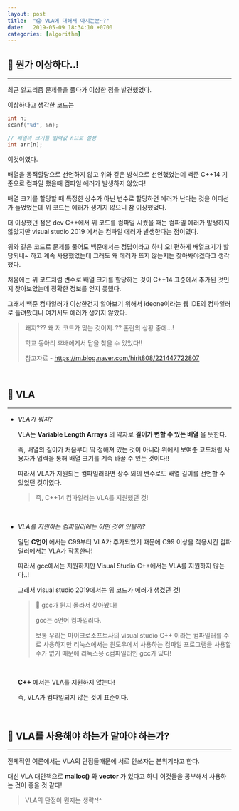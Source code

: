```yaml
---
layout: post
title:  "😱 VLA에 대해서 아시는분~?"
date:   2019-05-09 18:34:10 +0700
categories: [algorithm]
---
```


## 🤔 뭔가 이상하다..!
---

최근 알고리즘 문제들을 풀다가 이상한 점을 발견했었다. 

이상하다고 생각한 코드는

~~~c
int n;
scanf("%d", &n);

// 배열의 크기를 입력값 n으로 설정
int arr[n];
~~~

이것이였다.

배열을 동적할당으로 선언하지 않고 위와 같은 방식으로 선언했었는데 백준 C++14 기준으로 컴파일 했을때 컴파일 에러가 발생하지 않았다! 

배열 크기를 할당할 때 특정한 상수가 아닌 변수로 할당하면 에러가 난다는 것을 어디선가 들었었는데 위 코드는 에러가 생기지 않으니 참 이상했었다.

더 이상했던 점은 dev C++에서 위 코드를 컴파일 시켰을 때는 컴파일 에러가 발생하지 않았지만 visual studio 2019 에서는 컴파일 에러가 발생한다는 점이였다.

위와 같은 코드로 문제를 풀어도 백준에서는 정답이라고 하니 오! 편하게 배열크기가 할당되네~ 하고 계속 사용했었는데 그래도 왜 에러가 뜨지 않는지는 찾아봐야겠다고 생각했다.

처음에는 위 코드처럼 변수로 배열 크기를 할당하는 것이 C++14 표준에서 추가된 것인지 찾아보았는데 정확한 정보를 얻지 못했다.

그래서 백준 컴파일러가 이상한건지 알아보기 위해서 ideone이라는 웹 IDE의 컴파일러로 돌려봤더니 여기서도 에러가 생기지 않았다.

> 왜지??? 왜 저 코드가 맞는 것이지..?? 혼란의 상황 중에...! 
>
> 학교 동아리 후배에게서 답을 찾을 수 있었다!! 
>
> 참고자료 - https://m.blog.naver.com/hirit808/221447722807

<br>

## 👻 VLA 
---

- _VLA가 뭐지?_

	VLA는 __Variable Length Arrays__ 의 약자로 __길이가 변할 수 있는 배열__ 을 뜻한다.

	즉, 배열의 길이가 처음부터 딱 정해져 있는 것이 아니라 위에서 보여준 코드처럼 사용자가 입력을 통해 배열 크기를 계속 바꿀 수 있는 것이다!!

	따라서 VLA가 지원되는 컴파일러라면 상수 외의 변수로도 배열 길이를 선언할 수 있었던 것이였다.

	> 즉, C++14 컴파일러는 VLA를 지원했던 것!
	
	<br>

- _VLA를 지원하는 컴파일러에는 어떤 것이 있을까?_

	일단 __C언어__ 에서는 C99부터 VLA가 추가되었기 때문에 C99 이상을 적용시킨 컴파일러에서는 VLA가 작동한다!

	따라서 gcc에서는 지원하지만 Visual Studio C++에서는 VLA를 지원하지 않는다..!

	그래서 visual studio 2019에서는 위 코드가 에러가 생겼던 것!

	> 🤪 gcc가 뭔지 몰라서 찾아봤다!
	>
	> gcc는 c언어 컴파일러다.
	> 
	> 보통 우리는 마이크로소프트사의 visual studio C++ 이라는 컴파일러를 주로 사용하지만 리눅스에서는 윈도우에서 사용하는 컴파일 프로그램을 사용할 수가 없기 때문에 리눅스용 c컴파일러인 gcc가 있다!
	
	<br>

	__C++__ 에서는 VLA를 지원하지 않는다!

	즉, VLA가 컴파일되지 않는 것이 표준이다.

	<br>

## 🤪 VLA를 사용해야 하는가 말아야 하는가?
---

전체적인 여론에서는 VLA의 단점들때문에 서로 안쓰자는 분위기라고 한다. 

대신 VLA 대안책으로 __malloc()__ 와 __vector__ 가 있다고 하니 이것들을 공부해서 사용하는 것이 좋을 것 같다!

> VLA의 단점이 뭔지는 생략^!^ 









